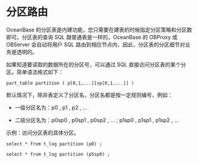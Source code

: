 分区路由 
=========================



OceanBase 的分区表是内建功能，您只需要在建表的时候指定分区策略和分区数即可。分区表的查询 SQL 跟普通表是一样的，OceanBase 的 OBProxy 或 OBServer 会自动将用户 SQL 路由到相应节点内，因此，分区表的分区细节对业务是透明的。

如果知道要读取的数据所在的分区号，可以通过 SQL 直接访问分区表的某个分区。简单语法格式如下：

    part_table partition ( p[0,1,...][sp[0,1,...]] )



默认情况下，除非表定义了分区名，分区名都是按一定规则编号，例如：

* 一级分区名为：p0 , p1 , p2 , ...

* 二级分区名为：p0sp0 , p0sp1 , p0sp2 , ... ; p1sp0 , p1sp1 , p1sp2 , ... 




示例：访问分区表的具体分区。

    select * from t_log partition (p0) ;
    
    select * from t_log partition (p5sp0) ;



